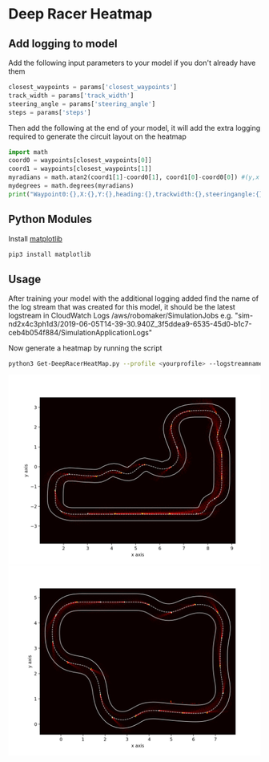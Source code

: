 # Deep Racer Heatmap
## Add logging to model
Add the following input parameters to your model if you don't already have them

```python
closest_waypoints = params['closest_waypoints']
track_width = params['track_width']
steering_angle = params['steering_angle']
steps = params['steps']
```

Then add the following at the end of your model, it will add the extra logging required to generate the circuit layout on the heatmap

```python
import math 
coord0 = waypoints[closest_waypoints[0]]
coord1 = waypoints[closest_waypoints[1]]
myradians = math.atan2(coord1[1]-coord0[1], coord1[0]-coord0[0]) #(y,x i.e opposite/adjacent)
mydegrees = math.degrees(myradians)
print("Waypoint0:{},X:{},Y:{},heading:{},trackwidth:{},steeringangle:{},steps:{}".format(closest_waypoints[0],coord0[0],coord0[1],mydegrees,track_width,steering_angle,steps))
```

## Python Modules
Install [matplotlib](https://matplotlib.org/3.1.0/faq/installing_faq.html) 
```bash
pip3 install matplotlib
```

## Usage
After training your model with the additional logging added find the name of the log stream that was created for this model, it should be the latest logstream in CloudWatch Logs /aws/robomaker/SimulationJobs e.g. "sim-nd2x4c3ph1d3/2019-06-05T14-39-30.940Z_3f5ddea9-6535-45d0-b1c7-ceb4b054f884/SimulationApplicationLogs"

Now generate a heatmap by running the script
```bash
python3 Get-DeepRacerHeatMap.py --profile <yourprofile> --logstreamname sim-nd2x4c3ph1d3/2019-06-05T14-39-30.940Z_3f5ddea9-6535-45d0-b1c7-ceb4b054f884/SimulationApplicationLogs
```

![](./examples/kumo_torakku.png "Kumo Torakku")
![](./examples/empire_city.png "Empire City")

